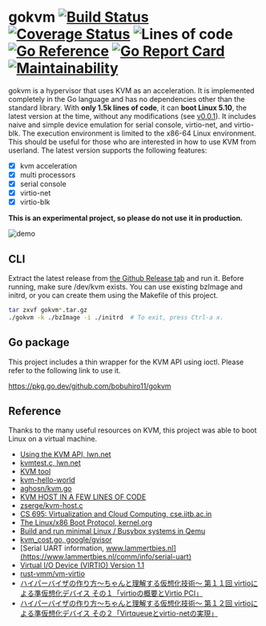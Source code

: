# gokvm [![Build Status](https://travis-ci.com/bobuhiro11/gokvm.svg?branch=main)](https://travis-ci.com/bobuhiro11/gokvm) [![Coverage Status](https://coveralls.io/repos/github/bobuhiro11/gokvm/badge.svg?branch=main)](https://coveralls.io/github/bobuhiro11/gokvm?branch=main) ![Lines of code](https://img.shields.io/tokei/lines/github/bobuhiro11/gokvm) [![Go Reference](https://pkg.go.dev/badge/github.com/bobuhiro11/gokvm.svg)](https://pkg.go.dev/github.com/bobuhiro11/gokvm) [![Go Report Card](https://goreportcard.com/badge/github.com/bobuhiro11/gokvm)](https://goreportcard.com/report/github.com/bobuhiro11/gokvm) [![Maintainability](https://api.codeclimate.com/v1/badges/f60e75353f617035d732/maintainability)](https://codeclimate.com/github/bobuhiro11/gokvm/maintainability)


gokvm is a hypervisor that uses KVM as an acceleration.
It is implemented completely in the Go language and has no dependencies other than the standard library.
With **only 1.5k lines of code**, it can **boot Linux 5.10**, the latest version at the time, without any modifications
(see [v0.0.1](https://github.com/bobuhiro11/gokvm/releases/tag/v0.0.1)).
It includes naive and simple device emulation for serial console, virtio-net, and virtio-blk.
The execution environment is limited to the x86-64 Linux environment.
This should be useful for those who are interested in how to use KVM from userland.
The latest version supports the following features:

- [x] kvm acceleration
- [x] multi processors
- [x] serial console
- [x] virtio-net
- [x] virtio-blk

**This is an experimental project, so please do not use it in production.**

![demo](https://raw.githubusercontent.com/bobuhiro11/gokvm/main/demo.gif)

## CLI

Extract the latest release from [the Github Release tab](https://github.com/bobuhiro11/gokvm/releases) and run it.
Before running, make sure /dev/kvm exists.
You can use existing bzImage and initrd, or you can create them using the Makefile of this project.

```bash
tar zxvf gokvm*.tar.gz
./gokvm -k ./bzImage -i ./initrd  # To exit, press Ctrl-a x.
```

## Go package

This project includes a thin wrapper for the KVM API using ioctl. Please refer to the following link to use it.

https://pkg.go.dev/github.com/bobuhiro11/gokvm

## Reference

Thanks to the many useful resources on KVM, this project was able to boot Linux on a virtual machine.

- [Using the KVM API, lwn.net](https://lwn.net/Articles/658511/)
- [kvmtest.c, lwn.net](https://lwn.net/Articles/658512/)
- [KVM tool](https://git.kernel.org/pub/scm/linux/kernel/git/will/kvmtool.git/about/)
- [kvm-hello-world](https://github.com/dpw/kvm-hello-world)
- [aghosn/kvm.go](https://gist.github.com/aghosn/f72c8e8f53bf99c3c4117f49677ab0b9)
- [KVM HOST IN A FEW LINES OF CODE](https://zserge.com/posts/kvm/)
- [zserge/kvm-host.c](https://gist.github.com/zserge/ae9098a75b2b83a1299d19b79b5fe488)
- [CS 695: Virtualization and Cloud Computing, cse.iitb.ac.in](https://www.cse.iitb.ac.in/~cs695/)
- [The Linux/x86 Boot Protocol, kernel.org](https://www.kernel.org/doc/html/latest/x86/boot.html)
- [Build and run minimal Linux / Busybox systems in Qemu](https://gist.github.com/chrisdone/02e165a0004be33734ac2334f215380e)
- [kvm_cost.go, google/gvisor](https://github.com/google/gvisor/blob/master/pkg/sentry/platform/kvm/kvm_const.go)
- [Serial UART information, www.lammertbies.nl](https://www.lammertbies.nl/comm/info/serial-uart)
- [Virtual I/O Device (VIRTIO) Version 1.1](https://docs.oasis-open.org/virtio/virtio/v1.1/csprd01/virtio-v1.1-csprd01.html)
- [rust-vmm/vm-virtio](https://github.com/rust-vmm/vm-virtio/tree/main/crates/virtio-queue)
- [ハイパーバイザの作り方～ちゃんと理解する仮想化技術～ 第１１回 virtioによる準仮想化デバイス その１「virtioの概要とVirtio PCI」](https://syuu1228.github.io/howto_implement_hypervisor/part11.html)
- [ハイパーバイザの作り方～ちゃんと理解する仮想化技術～ 第１２回 virtioによる準仮想化デバイス その２「Virtqueueとvirtio-netの実現」](https://syuu1228.github.io/howto_implement_hypervisor/part12.html)

